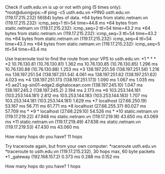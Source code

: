 Check if usth.edu.vn is up or not with ping (5 times only):
*root@duongvps:~# ping -c5 usth.edu.vn
*PING usth.edu.vn (119.17.215.232) 56(84) bytes of data.
*64 bytes from static.netnam.vn (119.17.215.232): icmp_seq=1 ttl=54 time=44.8 ms
*64 bytes from static.netnam.vn (119.17.215.232): icmp_seq=2 ttl=54 time=43.2 ms
*64 bytes from static.netnam.vn (119.17.215.232): icmp_seq=3 ttl=54 time=43.2 ms
*64 bytes from static.netnam.vn (119.17.215.232): icmp_seq=4 ttl=54 time=43.3 ms
*64 bytes from static.netnam.vn (119.17.215.232): icmp_seq=5 ttl=54 time=43.4 ms

Use traceroute tool to find the route from your VPS to usth.edu.vn:
*1  * * *
*2  10.76.130.81 (10.76.130.81)  1.362 ms 10.76.130.85 (10.76.130.85)  1.296 ms 10.76.130.88 (10.76.130.88)  1.253 ms
*3  138.197.251.56 (138.197.251.56)  1.216 ms 138.197.251.54 (138.197.251.54)  4.061 ms 138.197.251.62 (138.197.251.62)  4.023 ms
*4  138.197.251.173 (138.197.251.173)  1.090 ms  1.067 ms  1.035 ms
*5  ae21.sg-sin01-edge2.digitalocean.com (138.197.245.10)  1.047 ms 138.197.245.2 (138.197.245.2)  2.194 ms  2.173 ms
*6  103.253.144.181 (103.253.144.181)  2.812 ms 103.253.144.183 (103.253.144.183)  1.707 ms 103.253.144.181 (103.253.144.181)  1.629 ms
*7  localhost (27.68.250.19)  53.167 ms  56.711 ms  61.771 ms
*8  localhost (27.68.255.37)  60.027 ms  57.709 ms *
*9  * localhost (27.68.229.10)  54.526 ms *
*10  static.netnam.vn (119.17.219.22)  47.948 ms static.netnam.vn (119.17.219.18)  43.650 ms  43.069 ms
*11  static.netnam.vn (119.17.219.49)  47.638 ms static.netnam.vn (119.17.219.53)  47.430 ms  43.060 ms

How many hops do you have? 11 hops

Try traceroute again, but from your own computer:
*raceroute usth.edu.vn
*traceroute to usth.edu.vn (119.17.215.232), 30 hops max, 60 byte packets
 *1  _gateway (192.168.157.2)  0.373 ms  0.288 ms  0.152 ms

How many hops do you have? 1 hops